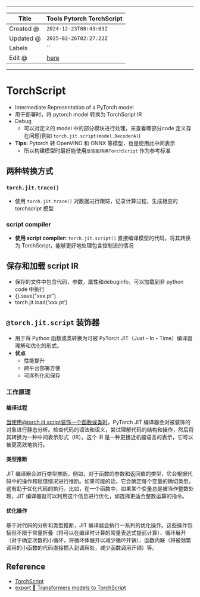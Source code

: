 -----

| Title     | Tools Pytorch TorchScript                             |
| --------- | ----------------------------------------------------- |
| Created @ | `2024-12-23T08:43:03Z`                                |
| Updated @ | `2025-02-26T02:27:22Z`                                |
| Labels    | \`\`                                                  |
| Edit @    | [here](https://github.com/junxnone/aiwiki/issues/490) |

-----

# TorchScript

  - Intermediate Representation of a PyTorch model
  - 用于部署时，将 pytorch model 转换为 TorchScript IR
  - Debug
      - 可以对定义的 model 中的部分模块进行处理，来查看哪部分code 定义存在问题(例如
        `torch.jit.script(model.DecoderA)`)
  - **Tips:** Pytorch 转 OpenVINO 和 ONNX 等模型，也是使用此中间表示
      - 所以构建模型时最好能使用`是否能转换TorchScript` 作为参考标准

## 两种转换方式

### `torch.jit.trace()`

  - 使用 `torch.jit.trace()` 对数据进行跟踪，记录计算过程，生成相应的 torchscript 模型

### script compiler

  - **使用 script compiler:** `torch.jit.script()` 直接编译模型的代码，将其转换为
    TorchScript，能够更好地处理包含控制流的情况

## 保存和加载 script IR

  - 保存的文件中包含代码，参数，属性和debuginfo，可以加载到非 python code 中执行
  - {}.save("xxx.pt")
  - torch.jit.load('xxx.pt')

## `@torch.jit.script` 装饰器

  - 用于将 Python 函数或类转换为可被 PyTorch JIT（Just - In - Time）编译器理解和优化的形式。
  - **优点**
      - 性能提升
      - 跨平台部署方便
      - 可序列化和保存

### 工作原理

#### 编译过程

当使用@torch.jit.script装饰一个函数或类时，PyTorch JIT
编译器会对被装饰的对象进行静态分析。检查代码的语法和语义，尝试理解代码的结构和操作，然后将其转换为一种中间表示形式（IR）。这个
IR 是一种更接近机器语言的表示，它可以被更高效地执行。

#### 类型推断

JIT
编译器会进行类型推断。例如，对于函数的参数和返回值的类型，它会根据代码中的操作和赋值情况进行推断。如果可能的话，它会确定每个变量的确切类型，这有助于优化代码的执行。比如，在一个函数中，如果某个变量总是被当作整数处理，JIT
编译器就可以利用这个信息进行优化，如选择更适合整数运算的指令。

#### 优化操作

基于对代码的分析和类型推断，JIT
编译器会执行一系列的优化操作。这些操作包括但不限于常量折叠（将可以在编译时计算的常量表达式提前计算）、循环展开（对于确定次数的小循环，将循环体展开以减少循环开销）、函数内联（将被频繁调用的小函数的代码直接插入到调用处，减少函数调用开销）等。

## Reference

  - [TorchScript](https://pytorch.org/docs/stable/jit.html)
  - [export 🤗 Transformers models to
    TorchScript](https://huggingface.co/docs/transformers/en/torchscript)
